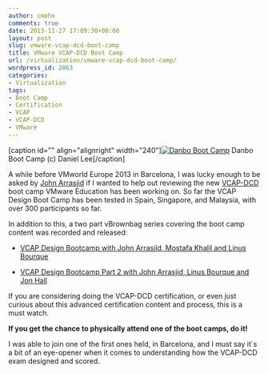 ```yaml
---
author: cmohn
comments: true
date: 2013-11-27 17:09:30+00:00
layout: post
slug: vmware-vcap-dcd-boot-camp
title: VMware VCAP-DCD Boot Camp
url: /virtualization/vmware-vcap-dcd-boot-camp/
wordpress_id: 2863
categories:
- Virtualization
tags:
- Boot Camp
- Certification
- VCAP
- VCAP-DCD
- VMware
---
```


[caption id="" align="alignright" width="240"][![Danbo Boot Camp](http://farm8.staticflickr.com/7212/7333971644_031f9dfbe3_m.jpg)](http://www.flickr.com/photos/dlee13/7333971644/) Danbo Boot Camp (c) Daniel Lee[/caption]

A while before VMworld Europe 2013 in Barcelona, I was lucky enough to be asked by [John Arrasjid](https://twitter.com/vcdx001/) if I wanted to help out reviewing the new [VCAP-DCD](http://mylearn.vmware.com/mgrReg/plan.cfm?plan=30484&ui=www_cert&rct=j&q=&esrc=s&source=web&cd=1&ved=0CCoQFjAA&url=http://www.vmware.com/go/vcapdcd&ei=LyaWUsC9CqT3yAPxqYB4&usg=AFQjCNGoY_moU7jFbZNBcKR1eUiAs8BgHg&bvm=bv.57155469,d.bGQ) boot camp VMware Education has been working on. So far the VCAP Design Boot Camp has been tested in Spain, Singapore, and Malaysia, with over 300 participants so far.

In addition to this, a two part vBrownbag series covering the boot camp content was recorded and released:



	
  * [VCAP Design Bootcamp with John Arrasjid, Mostafa Khalil and Linus Bourque](http://professionalvmware.com/2013/11/vbrownbag-follow-up-vcap-design-bootcamp-with-john-arrasjid-mostafa-khalil-and-linus-bourque/)

	
  * [VCAP Design Bootcamp Part 2 with John Arrasjid, Linus Bourque and Jon Hall](http://professionalvmware.com/2013/11/vbrownbag-follow-up-vcap-design-bootcamp-part-2-with-john-arrasjid-linus-bourque-and-jon-hall/)


If you are considering doing the VCAP-DCD certification, or even just curious about this advanced certification content and process, this is a must watch.

**If you get the chance to physically attend one of the boot camps, do it!**

I was able to join one of the first ones held, in Barcelona, and I must say it´s a bit of an eye-opener when it comes to understanding how the VCAP-DCD exam designed and scored.
